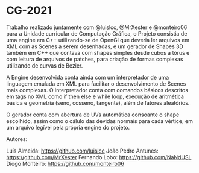 # CG-2021
Trabalho realizado juntamente com @luislcc, @MrXester e @monteiro06 para a Unidade curricular de Computação Gráfica, o Projeto consistia de uma engine em C++ utilizando-se de OpenGl que deveria ler arquivos em XML com as Scenes a serem desenhadas, e um gerador de Shapes 3D também em C++ que contava com shapes simples desde cubos a tórus e com leitura de arquivos de patches, para criação de formas complexas utilizando de curvas de Bezier.

A Engine desenvolvida conta ainda com um interpretador de uma linguagem emulada em XML para facilitar o desenvolvimento de Scenes mais complexas. O interpretador conta com comandos básicos descritos em tags no XML como if then else e while loop, execução de aritmética básica e geometria (seno, cosseno, tangente), além de fatores aleatórios.

O gerador conta com abertura de UVs automática consoante o shape escolhido, assim como o cálulo das devidas normais para cada vértice, em um arquivo legível pela própria engine do projeto.

Autores:

Luís Almeida: https://github.com/luislcc João Pedro Antunes: https://github.com/MrXester Fernando Lobo: https://github.com/NaNdUSL Diogo Monteiro: https://github.com/monteiro06 
